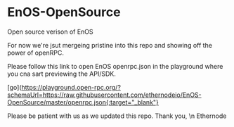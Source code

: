 # EnOS-OpenSource
Open source verison of EnOS

For now we're jsut mergeing pristine into this repo and showing off the power of openRPC.

Please follow this link to open EnOS openrpc.json in the playground where you cna sart previewing the API/SDK.

[go](https://playground.open-rpc.org/?schemaUrl=https://raw.githubusercontent.com/ethernodeio/EnOS-OpenSource/master/openrpc.json{:target="_blank"}

Please be patient with us as we updated this repo.
Thank you, \n
Ethernode
